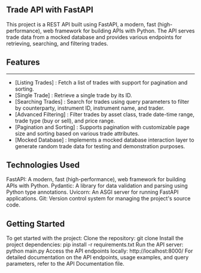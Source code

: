 ## Trade API with FastAPI
This project is a REST API built using FastAPI, a modern, fast (high-performance), web framework for building APIs with Python. The API serves trade data from a mocked database and provides various endpoints for retrieving, searching, and filtering trades.

## Features
***
* [Listing Trades] : Fetch a list of trades with support for pagination and sorting.
* [Single Trade] : Retrieve a single trade by its ID.
* [Searching Trades] : Search for trades using query parameters to filter by counterparty, instrument ID, instrument name, and trader.
* [Advanced Filtering] : Filter trades by asset class, trade date-time range, trade type (buy or sell), and price range.
* [Pagination and Sorting] : Supports pagination with customizable page size and sorting based on various trade attributes.
* [Mocked Database] : Implements a mocked database interaction layer to generate random trade data for testing and demonstration purposes.

## Technologies Used
FastAPI: A modern, fast (high-performance), web framework for building APIs with Python.
Pydantic: A library for data validation and parsing using Python type annotations.
Uvicorn: An ASGI server for running FastAPI applications.
Git: Version control system for managing the project's source code.

## Getting Started
To get started with the project:
Clone the repository: git clone <repository-url>
Install the project dependencies: pip install -r requirements.txt
Run the API server: python main.py
Access the API endpoints locally: http://localhost:8000/
For detailed documentation on the API endpoints, usage examples, and query parameters, refer to the API Documentation file.
